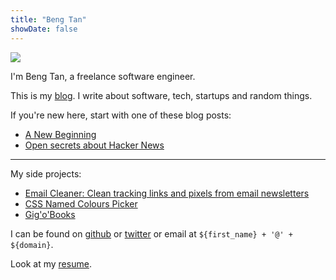 ```yaml
---
title: "Beng Tan"
showDate: false
---
```


<div class="front-page">

![](/images/portrait.jpg)

I'm Beng Tan, a freelance software engineer.

This is my [blog](/blog). I write about software, tech, startups and random things.

If you're new here, start with one of these blog posts:

* [A New Beginning](/blog/a-new-beginning)
* [Open secrets about Hacker News](/blog/open-secrets-hacker-news)

----

My side projects:

* [Email Cleaner: Clean tracking links and pixels from email newsletters](/blog/email-cleaner-clean-tracking-links-and-pixels)
* [CSS Named Colours Picker](/css-named-colours-picker)
* [Gig'o'Books](https://www.gigobooks.com)

I can be found on [github](https://github.com/bengtan) or [twitter](https://twitter.com/bengtanAU) or email at `${first_name} + '@' + ${domain}`.

Look at my [resume](/resume).

</div>
